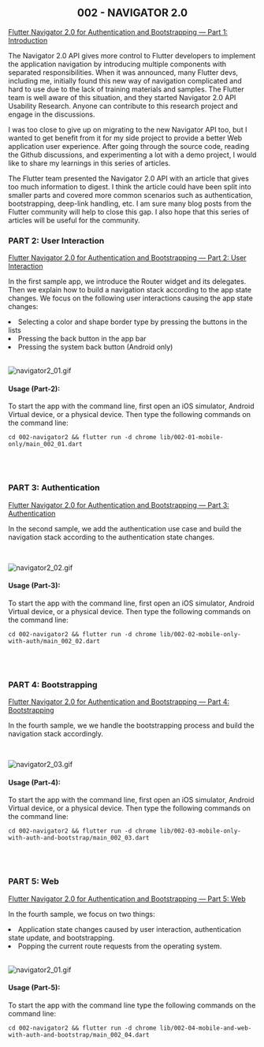 <h2 align="center">002 - NAVIGATOR 2.0</h2>

<a href= "https://ulusoyca.medium.com/flutter-navigator-2-0-for-authentication-and-bootstrapping-part-1-introduction-d7b6dfdd0849">Flutter Navigator 2.0 for Authentication and Bootstrapping — Part 1: Introduction</a>

<p>The Navigator 2.0 API gives more control to Flutter developers to implement the application navigation by introducing multiple components with separated responsibilities. When it was announced, many Flutter devs, including me, initially found this new way of navigation complicated and hard to use due to the lack of training materials and samples. The Flutter team is well aware of this situation, and they started
Navigator 2.0 API Usability Research. Anyone can contribute to this research project and engage in the discussions.</p>
<p>I was too close to give up on migrating to the new Navigator API too, but I wanted to get benefit from it for my side project to provide a better Web application user experience. After going through the source code, reading the Github discussions, and experimenting a lot with a demo project, I would like to share my learnings in this series of articles.</p>
<p>The Flutter team presented the Navigator 2.0 API with an article that gives too much information to digest. I think the article could have been split into smaller parts and covered more common scenarios such as authentication, bootstrapping, deep-link handling, etc. I am sure many blog posts from the Flutter community will help to close this gap. I also hope that this series of articles will be useful for the community.</p>

### PART 2: User Interaction

<a href= "https://ulusoyca.medium.com/flutter-navigator-2-0-for-authentication-and-bootstrapping-part-2-user-interaction-5dc043e7e44a">Flutter Navigator 2.0 for Authentication and Bootstrapping — Part 2: User Interaction</a>

<p>In the first sample app, we introduce the Router widget and its delegates. Then we explain how to build a navigation stack according to the app state changes. We focus on the following user interactions causing the app state changes:</p>
<li>Selecting a color and shape border type by pressing the buttons in the lists</li>
<li>Pressing the back button in the app bar</li>
<li>Pressing the system back button (Android only)</li>
<br/>

![navigator2_01.gif](../screenshot/nav2_01.gif)

#### Usage (Part-2):
To start the app with the command line, first open an iOS simulator,
Android Virtual device, or a physical device. Then type the following
commands on the command line:

```
cd 002-navigator2 && flutter run -d chrome lib/002-01-mobile-only/main_002_01.dart
```
<br/>
<br/>

### PART 3: Authentication

<a href= "https://ulusoyca.medium.com/flutter-navigator-2-0-for-authentication-and-bootstrapping-part-3-authentication-93dbcb5f0f0a">Flutter Navigator 2.0 for Authentication and Bootstrapping — Part 3: Authentication</a>

<p>In the second sample, we add the authentication use case and build the navigation stack according to the authentication state changes.</p>
<br/>

![navigator2_02.gif](../screenshot/nav2_02.gif)

#### Usage (Part-3):
To start the app with the command line, first open an iOS simulator,
Android Virtual device, or a physical device. Then type the following
commands on the command line:

```
cd 002-navigator2 && flutter run -d chrome lib/002-02-mobile-only-with-auth/main_002_02.dart
```
<br/>
<br/>

### PART 4: Bootstrapping

<a href= "https://ulusoyca.medium.com/flutter-navigator-2-0-for-authentication-and-bootstrapping-part-4-bootstrapping-6ff60c845331">Flutter Navigator 2.0 for Authentication and Bootstrapping — Part 4: Bootstrapping</a>

<p>In the fourth sample, we we handle the bootstrapping process and build the navigation stack accordingly.</p>
<br/>

![navigator2_03.gif](../screenshot/nav2_03.gif)

#### Usage (Part-4):
To start the app with the command line, first open an iOS simulator,
Android Virtual device, or a physical device. Then type the following
commands on the command line:

```
cd 002-navigator2 && flutter run -d chrome lib/002-03-mobile-only-with-auth-and-bootstrap/main_002_03.dart
```
<br/>
<br/>

### PART 5: Web

<a href= "https://ulusoyca.medium.com/flutter-navigator-2-0-for-authentication-and-bootstrapping-part-5-web-eeb4835804df">Flutter Navigator 2.0 for Authentication and Bootstrapping — Part 5: Web</a>

<p>In the fourth sample, we focus on two things:</p>
<li>Application state changes caused by user interaction, authentication state update, and bootstrapping.</li>
<li>Popping the current route requests from the operating system.</li>
<br/>

![navigator2_01.gif](../screenshot/nav2_04.gif)

#### Usage (Part-5):
To start the app with the command line type the following commands on the command line:

```
cd 002-navigator2 && flutter run -d chrome lib/002-04-mobile-and-web-with-auth-and-bootstrap/main_002_04.dart
```